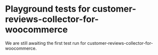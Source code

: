# Playground tests for customer-reviews-collector-for-woocommerce
We are still awaiting the first test run for customer-reviews-collector-for-woocommerce.
